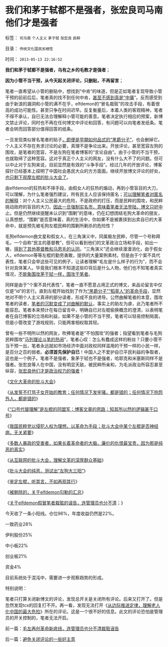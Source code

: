# 我们和茅于轼都不是强者，张宏良司马南他们才是强者

标签： `司马南` `个人主义` `茅于轼` `张宏良` `民粹` 

目录： `传统文化国民劣根性`

时间： `2013-05-13 22:16:52`

**我们和茅于轼都不是强者，乌有之乡的毛教才是强者**；

**因为小管不当干预，从今天起关闭评论，只删贴，不再留言**；

笔者一直希望从小管的删贴中，想找到“中肯”的味道，但是正如笔者复现导致小管干预的前前后后，笔者真的找不到任何中肯，[甚至不感到真是“中庸](../../../2009/8/24/中庸枉法,惩善扬恶,坏事做尽.md)”。反而感受到由于新浪的漏洞和小管的满不在乎，elfdemon的“冒名栽赃”的攻击手段，有着很高的成功可能性。甚至只争在时间迟早。反复衡量后，本着人类的客观精神，笔者不得不承认，自已无法合理解释小管可能的善意。笔者决定执行相应的预案，新博文禁止评论，同时也不再在任何博文中评论和回答，有问题可以向笔者发纸条。笔者会转而回答部分值得回答的纸条。

一旦发现类似冒名笔者的贴子[，即便是早期如何品式的“黑爵分子”](../../../2013/4/21/我国民粹“派”以侵犯人权为理想，以革命为手段.md)，也会删掉它。个人主义不存在务求讨论的必要，真理不是争论出来。开放评论，甚至宽容左狗的围攻，是笔者的宽容，不是左狗在笔者博客的“言论自由”。由于小管的不当干预，也就取缔了这种宽容。这对于真正个人主义的网友，没有什么大不了的问题。但可以中止对于左狗来说，目前显然是有效的“斗争手段”。经过几年的开放评论，博客探针已经基本上探明了中国社会愚民大众的方方面面。继续开放博文评论的好处，[也只剩下观摩左棍的批斗大会了](../../../2013/4/29/文化大革命深厚的群众基础.md)。

由elfdemon的狂热和不择手段，由假女人的狂热的煽动，再到小管盲目的大刀，可以理解，为什么笔者强烈建议，所有民主人应该保持匿名；[可以理解笔者对匿名的解释](../../../2013/3/30/实名制将导致民粹对民间温和者的有效清洗.md)：对个人主义公民最大的危险，不是政府的打压，而是民粹的围攻，和民粹挑动政府的盲目的大刀。[因此一旦强制实名市，意味着笔者无法登陆，博文只好中](../../../2013/3/30/实名制将令我们处于权力和民粹的两面迫害；.md)止。但是仍然继续提醒未认识到“围剿”的意味，仍在幻想团结毛狗大革命的朋友，认真想想，“围剿”是否意味着，真的生活中，你如果不是被裹挟到出卖自已的大革命中，就是预先被毛狗左棍民粹的围剿所剿杀的危险性？

毛狗elfdemon曲文星和假女人，在三角演义中，同属极左民粹，尽管一个号称拜毛，一个自称“民主的基督教”，但可以看到他们的文革政治立场和手段，如出一辙，[得到了其他基督教和马恩毛的认同](../../../2013/3/23/信仰越坚定，越是无可救药；.md)。“三角演义”还会继续漫漫消化，由于假女人，elfdemon等等左棍的勤劳勇敢，提供的大量案例素材。但是由于个案不具代表性，笔者只会举这些可见的例子，让读者理解“毛左是什么样子的行为”，而不会针对具体某人。毕竟我们根本不知道这些ID背后是什么人物，他们也不知笔者真实情况，[不能象围攻茅于轼一样，围攻于笔者](../../../2011/7/14/欣赏塔利班的中国传统文人.md)。

同样是由于“个案不具代表性”，笔者一直不愿意占用正式的博文，来品论留言中仅仅是“id”的言行。直到左棍开始找到了作为[“黑爵分子”“稻草人”的革命手段](../../../2013/1/25/友善的稻草人意图强奸的恶意；.md)，显然地对不明个人主义真谛的部分读者，形成不良的诱导。公然曲解笔者的本意，围攻笔者的读者，[笔者的沉默变成了对曲解的默认](../../../2012/3/9/偷换概念，垄断语言，阻塞沟通.md)，事实上的助左为虐，此乃笔者所不能容忍。笔者本来预计在每日留言中，明确自已对左棍偷换概念的澄清，以表明笔者在自已博客的立场和利益，如果不是小管的不当干预，笔者可以轻易控制局面，但是小管改变了游戏规则，只能两害相权取其轻。

曾有一些不明所以然的网友，吹捧笔者是“不怕围攻”的强者；指望看到笔者与毛狗民粹围攻“[马列理论斗笔的热闹](../../../2009/7/9/中国谁人不懂马列.md)”，笔者心叹：怎么有蠢成这样的粉丝？只要小管不当干预一出，笔者永远就如市场经济中面对政权同样滥用的干预一样的小民一样，是百分之百的弱者。**必须首先保护自已**！中国人之不爱护自已平民利益的争取者，这也是一个例子。笔者不是强者，象茅于轼也不是强者，哈耶克和米塞斯同样不是强者。张宏良等人在中国，没有明显天敌，被民粹所亲和，为毛派政治所容忍甚至纵容，[张宏良他们才是政治权力的强者](http://darthvad.blog.163.com/blog/static/53399470201082143559587/)！

《[文化大革命的批斗大会](../../../2013/4/19/在互联网上真实体验文革的批斗大会.md)》

《[从发誓不打骂子女开始的教育；任何情况下发牢骚，都是错的；任何情况下抱怨外人，都是错的](../../../2013/4/20/教育，从发誓不打骂子女开始.md)》

《[“口号代替理解”是左棍的同盟军；博客文章的思路；知其所以然的逻辑甚于口号](../../../2013/4/21/“口号代替理解”是左棍的同盟军.md)》

《[我国民粹党以侵犯人权为理想，以革命为手段；批斗大会中某个左棍是否神经病，无关紧要](../../../2013/4/21/我国民粹“派”以侵犯人权为理想，以革命为手段.md)》

《[多数人暴政的受害者，如果长着革命者的大脑，廉价的仇恨最宝贵，因为那是纯恶的真实](../../../2013/4/21/多数人暴政的受害者，如果长着革命者的大脑.md)》

《[从互联网的批斗大会，理解文革的深厚群众基础](../../../2013/4/29/文化大革命深厚的群众基础.md)》

《[批斗大会的纯恶，测试出“左狗大三阳”](../../../2013/4/29/左棍大三阳.md)》

《[鉴定左棍，听其言，不如再观其行](../../../2013/4/29/鉴定左棍，听其言，不如再观其行.md)》

《[被删除的，关于elfdemon勾勒的汇总](../../../2013/5/13/标本型的毛左愤青的文革宣言.md)》

《[关于elfdemon假冒笔者栽赃的诬告，连管理员也分不清](../../../2013/5/13/毛左再创革命新底线，连管理员也分不清裁赃诬告.md)；》

今天收了一条小阳线。仓位96%，年度收益仍然是22%。

一致药业28%

伊利股份25%

中小板22%

创业板21%

资金4%

目前系统处于混沌中，需要进一步观察趋势的形成。

特别说明：

笔者只打算关闭新博文的评论，发现总开关是关闭所有评论。后来又打开了。但是忽然发现tcx的回复打不开。再一看，发现无法打开《[从边际推进定律，理解老人化中国的最大危险](../../../2013/5/12/从边际推进定律，理解老人化中国的最大危险.md)》所在的评论。这是一个很不好的信息。此文的评论恐怕是管理员的开关控制的，笔者无法开启。



前一篇：[毛左再创革命新底线，连管理员也分不清裁赃诬告](../../../2013/5/13/毛左再创革命新底线，连管理员也分不清裁赃诬告.md)

后一篇：[避免关闭评论的一些好主意](../../../2013/5/15/避免关闭评论的一些好主意.md)
